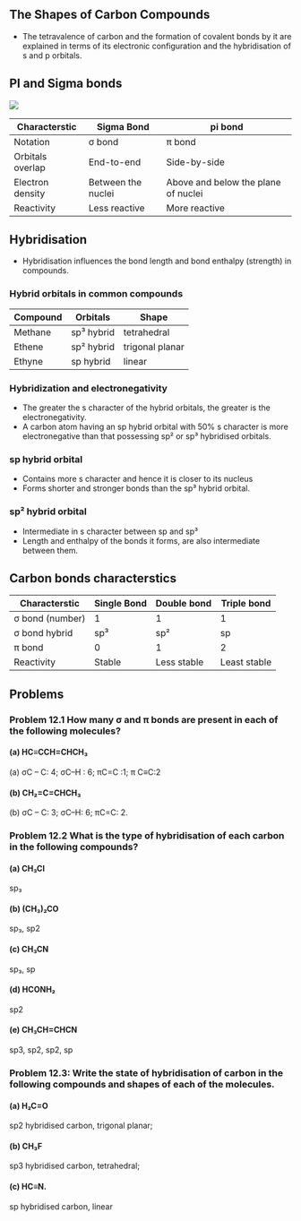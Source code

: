 ## The Shapes of Carbon Compounds
* The tetravalence of carbon and the formation of covalent bonds by it are explained in terms of its electronic configuration and the hybridisation of s and p orbitals. 


## PI and Sigma bonds

<img src="https://chem.libretexts.org/@api/deki/files/78352/CK12_Screenshot_9-20-3.png?revision=1&size=bestfit&width=494&height=345">

|Characterstic | Sigma Bond | pi bond |
|-|-|-|
|Notation | σ  bond | π  bond
|Orbitals overlap | End-to-end | Side-by-side |
|Electron density | Between the nuclei | Above and below the plane of nuclei |
|Reactivity| Less reactive | More reactive |

## Hybridisation
* Hybridisation influences the bond length and bond enthalpy (strength) in compounds.

### Hybrid orbitals in common compounds
|Compound | Orbitals | Shape
|-|-|-|
|Methane | sp³ hybrid | tetrahedral
|Ethene | sp² hybrid | trigonal planar
|Ethyne | sp hybrid | linear

### Hybridization and electronegativity
* The greater the s character of the hybrid orbitals, the greater is the electronegativity.
* A carbon atom having an sp hybrid orbital with 50% s character is more electronegative than that possessing sp² or sp³ hybridised orbitals.

### sp hybrid orbital 
* Contains more s character and hence it is closer to its nucleus 
* Forms shorter and stronger bonds than the sp³ hybrid orbital.

### sp² hybrid orbital
* Intermediate in s character between sp and sp³
* Length and enthalpy of the bonds it forms, are also intermediate between them.

## Carbon bonds characterstics

|Characterstic | Single Bond | Double bond | Triple bond |
|-|-|-|-|
|σ bond (number) | 1 | 1 | 1
|σ bond hybrid | sp³ | sp² | sp 
|π  bond | 0 | 1 | 2
|Reactivity | Stable | Less stable | Least stable |

## Problems
### Problem 12.1 How many σ and π bonds are present in each of the following molecules?
#### (a) HC≡CCH=CHCH₃ 
(a) σC – C: 4; σC–H : 6; πC=C :1; π C≡C:2
#### (b) CH₂=C=CHCH₃
(b) σC – C: 3; σC–H: 6; πC=C: 2.

### Problem 12.2 What is the type of hybridisation of each carbon in the following compounds?
#### (a) CH₃Cl
sp₃
#### (b) (CH₃)₂CO
sp₃, sp2
#### (c) CH₃CN
sp₃, sp
#### (d) HCONH₂
sp2
#### (e) CH₃CH=CHCN
sp3, sp2, sp2, sp

### Problem 12.3: Write the state of hybridisation of carbon in the following compounds and shapes of each of the molecules.
#### (a) H₂C=O
sp2 hybridised carbon, trigonal planar;
#### (b) CH₃F 
sp3 hybridised carbon, tetrahedral;
#### (c) HC≡N.
sp hybridised carbon, linear

